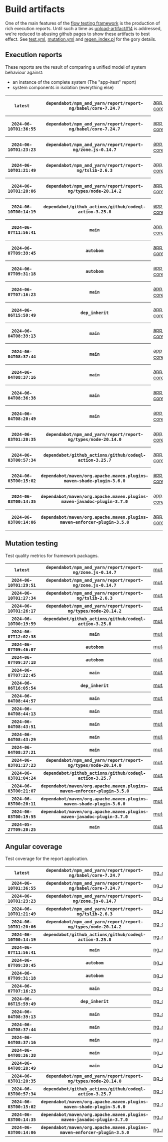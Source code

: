 # Build artifacts

One of the main features of the [flow testing framework](https://github.com/Mastercard/flow) is the production of rich execution reports.
Until such a time as [upload-artifact#14](https://github.com/actions/upload-artifact/issues/14) is addressed, we're reduced to abusing github pages to show these artifacts to best effect.
See [test.yml](https://github.com/Mastercard/flow/blob/main/.github/workflows/test.yml), [mutation.yml](https://github.com/Mastercard/flow/blob/main/.github/workflows/mutation.yml) and [regen_index.pl](https://github.com/Mastercard/flow/blob/pages/regen_index.pl) for the gory details.

## Execution reports

These reports are the result of comparing a unified model of system behaviour against:
 * an instance of the complete system (The "app-itest" report)
 * system components in isolation (everything else)

<!-- start:execution -->
<table>
	<tbody>
		<tr> <th><code>latest</code></th>
			 <th><code>dependabot/npm_and_yarn/report/report-ng/babel/core-7.24.7</code></th>
			<td><a href="execution/latest/app-core/target/mctf/latest/index.html">app-core</a></td>
			<td><a href="execution/latest/app-histogram/target/mctf/latest/index.html">app-histogram</a></td>
			<td><a href="execution/latest/app-itest/target/mctf/latest/index.html">app-itest</a></td>
			<td><a href="execution/latest/app-queue/target/mctf/latest/index.html">app-queue</a></td>
			<td><a href="execution/latest/app-store/target/mctf/latest/index.html">app-store</a></td>
			<td><a href="execution/latest/app-ui/target/mctf/latest/index.html">app-ui</a></td>
			<td><a href="execution/latest/app-web-ui/target/mctf/latest/index.html">app-web-ui</a></td>
		</tr>
		<tr> <th><code>2024-06-10T01:36:55</code></th>
			 <th><code>dependabot/npm_and_yarn/report/report-ng/babel/core-7.24.7</code></th>
			<td><a href="execution/1717983415/app-core/target/mctf/latest/index.html">app-core</a></td>
			<td><a href="execution/1717983415/app-histogram/target/mctf/latest/index.html">app-histogram</a></td>
			<td><a href="execution/1717983415/app-itest/target/mctf/latest/index.html">app-itest</a></td>
			<td><a href="execution/1717983415/app-queue/target/mctf/latest/index.html">app-queue</a></td>
			<td><a href="execution/1717983415/app-store/target/mctf/latest/index.html">app-store</a></td>
			<td><a href="execution/1717983415/app-ui/target/mctf/latest/index.html">app-ui</a></td>
			<td><a href="execution/1717983415/app-web-ui/target/mctf/latest/index.html">app-web-ui</a></td>
		</tr>
		<tr> <th><code>2024-06-10T01:23:23</code></th>
			 <th><code>dependabot/npm_and_yarn/report/report-ng/zone.js-0.14.7</code></th>
			<td><a href="execution/1717982603/app-core/target/mctf/latest/index.html">app-core</a></td>
			<td><a href="execution/1717982603/app-histogram/target/mctf/latest/index.html">app-histogram</a></td>
			<td><a href="execution/1717982603/app-itest/target/mctf/latest/index.html">app-itest</a></td>
			<td><a href="execution/1717982603/app-queue/target/mctf/latest/index.html">app-queue</a></td>
			<td><a href="execution/1717982603/app-store/target/mctf/latest/index.html">app-store</a></td>
			<td><a href="execution/1717982603/app-ui/target/mctf/latest/index.html">app-ui</a></td>
			<td><a href="execution/1717982603/app-web-ui/target/mctf/latest/index.html">app-web-ui</a></td>
		</tr>
		<tr> <th><code>2024-06-10T01:21:49</code></th>
			 <th><code>dependabot/npm_and_yarn/report/report-ng/tslib-2.6.3</code></th>
			<td><a href="execution/1717982509/app-core/target/mctf/latest/index.html">app-core</a></td>
			<td><a href="execution/1717982509/app-histogram/target/mctf/latest/index.html">app-histogram</a></td>
			<td><a href="execution/1717982509/app-itest/target/mctf/latest/index.html">app-itest</a></td>
			<td><a href="execution/1717982509/app-queue/target/mctf/latest/index.html">app-queue</a></td>
			<td><a href="execution/1717982509/app-store/target/mctf/latest/index.html">app-store</a></td>
			<td><a href="execution/1717982509/app-ui/target/mctf/latest/index.html">app-ui</a></td>
			<td><a href="execution/1717982509/app-web-ui/target/mctf/latest/index.html">app-web-ui</a></td>
		</tr>
		<tr> <th><code>2024-06-10T01:20:06</code></th>
			 <th><code>dependabot/npm_and_yarn/report/report-ng/types/node-20.14.2</code></th>
			<td><a href="execution/1717982406/app-core/target/mctf/latest/index.html">app-core</a></td>
			<td><a href="execution/1717982406/app-histogram/target/mctf/latest/index.html">app-histogram</a></td>
			<td><a href="execution/1717982406/app-itest/target/mctf/latest/index.html">app-itest</a></td>
			<td><a href="execution/1717982406/app-queue/target/mctf/latest/index.html">app-queue</a></td>
			<td><a href="execution/1717982406/app-store/target/mctf/latest/index.html">app-store</a></td>
			<td><a href="execution/1717982406/app-ui/target/mctf/latest/index.html">app-ui</a></td>
			<td><a href="execution/1717982406/app-web-ui/target/mctf/latest/index.html">app-web-ui</a></td>
		</tr>
		<tr> <th><code>2024-06-10T00:14:19</code></th>
			 <th><code>dependabot/github_actions/github/codeql-action-3.25.8</code></th>
			<td><a href="execution/1717978459/app-core/target/mctf/latest/index.html">app-core</a></td>
			<td><a href="execution/1717978459/app-histogram/target/mctf/latest/index.html">app-histogram</a></td>
			<td><a href="execution/1717978459/app-itest/target/mctf/latest/index.html">app-itest</a></td>
			<td><a href="execution/1717978459/app-queue/target/mctf/latest/index.html">app-queue</a></td>
			<td><a href="execution/1717978459/app-store/target/mctf/latest/index.html">app-store</a></td>
			<td><a href="execution/1717978459/app-ui/target/mctf/latest/index.html">app-ui</a></td>
			<td><a href="execution/1717978459/app-web-ui/target/mctf/latest/index.html">app-web-ui</a></td>
		</tr>
		<tr> <th><code>2024-06-07T11:56:41</code></th>
			 <th><code>main</code></th>
			<td><a href="execution/1717761401/app-core/target/mctf/latest/index.html">app-core</a></td>
			<td><a href="execution/1717761401/app-histogram/target/mctf/latest/index.html">app-histogram</a></td>
			<td><a href="execution/1717761401/app-itest/target/mctf/latest/index.html">app-itest</a></td>
			<td><a href="execution/1717761401/app-queue/target/mctf/latest/index.html">app-queue</a></td>
			<td><a href="execution/1717761401/app-store/target/mctf/latest/index.html">app-store</a></td>
			<td><a href="execution/1717761401/app-ui/target/mctf/latest/index.html">app-ui</a></td>
			<td><a href="execution/1717761401/app-web-ui/target/mctf/latest/index.html">app-web-ui</a></td>
		</tr>
		<tr> <th><code>2024-06-07T09:39:45</code></th>
			 <th><code>autobom</code></th>
			<td><a href="execution/1717753185/app-core/target/mctf/latest/index.html">app-core</a></td>
			<td><a href="execution/1717753185/app-histogram/target/mctf/latest/index.html">app-histogram</a></td>
			<td><a href="execution/1717753185/app-itest/target/mctf/latest/index.html">app-itest</a></td>
			<td><a href="execution/1717753185/app-queue/target/mctf/latest/index.html">app-queue</a></td>
			<td><a href="execution/1717753185/app-store/target/mctf/latest/index.html">app-store</a></td>
			<td><a href="execution/1717753185/app-ui/target/mctf/latest/index.html">app-ui</a></td>
			<td><a href="execution/1717753185/app-web-ui/target/mctf/latest/index.html">app-web-ui</a></td>
		</tr>
		<tr> <th><code>2024-06-07T09:31:18</code></th>
			 <th><code>autobom</code></th>
			<td><a href="execution/1717752678/app-core/target/mctf/latest/index.html">app-core</a></td>
			<td><a href="execution/1717752678/app-histogram/target/mctf/latest/index.html">app-histogram</a></td>
			<td><a href="execution/1717752678/app-itest/target/mctf/latest/index.html">app-itest</a></td>
			<td><a href="execution/1717752678/app-queue/target/mctf/latest/index.html">app-queue</a></td>
			<td><a href="execution/1717752678/app-store/target/mctf/latest/index.html">app-store</a></td>
			<td><a href="execution/1717752678/app-ui/target/mctf/latest/index.html">app-ui</a></td>
			<td><a href="execution/1717752678/app-web-ui/target/mctf/latest/index.html">app-web-ui</a></td>
		</tr>
		<tr> <th><code>2024-06-07T07:16:23</code></th>
			 <th><code>main</code></th>
			<td><a href="execution/1717744583/app-core/target/mctf/latest/index.html">app-core</a></td>
			<td><a href="execution/1717744583/app-histogram/target/mctf/latest/index.html">app-histogram</a></td>
			<td><a href="execution/1717744583/app-itest/target/mctf/latest/index.html">app-itest</a></td>
			<td><a href="execution/1717744583/app-queue/target/mctf/latest/index.html">app-queue</a></td>
			<td><a href="execution/1717744583/app-store/target/mctf/latest/index.html">app-store</a></td>
			<td><a href="execution/1717744583/app-ui/target/mctf/latest/index.html">app-ui</a></td>
			<td><a href="execution/1717744583/app-web-ui/target/mctf/latest/index.html">app-web-ui</a></td>
		</tr>
		<tr> <th><code>2024-06-06T15:59:49</code></th>
			 <th><code>dep_inherit</code></th>
			<td><a href="execution/1717689589/app-core/target/mctf/latest/index.html">app-core</a></td>
			<td><a href="execution/1717689589/app-histogram/target/mctf/latest/index.html">app-histogram</a></td>
			<td><a href="execution/1717689589/app-itest/target/mctf/latest/index.html">app-itest</a></td>
			<td><a href="execution/1717689589/app-queue/target/mctf/latest/index.html">app-queue</a></td>
			<td><a href="execution/1717689589/app-store/target/mctf/latest/index.html">app-store</a></td>
			<td><a href="execution/1717689589/app-ui/target/mctf/latest/index.html">app-ui</a></td>
			<td><a href="execution/1717689589/app-web-ui/target/mctf/latest/index.html">app-web-ui</a></td>
		</tr>
		<tr> <th><code>2024-06-04T08:39:13</code></th>
			 <th><code>main</code></th>
			<td><a href="execution/1717490353/app-core/target/mctf/latest/index.html">app-core</a></td>
			<td><a href="execution/1717490353/app-histogram/target/mctf/latest/index.html">app-histogram</a></td>
			<td><a href="execution/1717490353/app-itest/target/mctf/latest/index.html">app-itest</a></td>
			<td><a href="execution/1717490353/app-queue/target/mctf/latest/index.html">app-queue</a></td>
			<td><a href="execution/1717490353/app-store/target/mctf/latest/index.html">app-store</a></td>
			<td><a href="execution/1717490353/app-ui/target/mctf/latest/index.html">app-ui</a></td>
			<td><a href="execution/1717490353/app-web-ui/target/mctf/latest/index.html">app-web-ui</a></td>
		</tr>
		<tr> <th><code>2024-06-04T08:37:44</code></th>
			 <th><code>main</code></th>
			<td><a href="execution/1717490264/app-core/target/mctf/latest/index.html">app-core</a></td>
			<td><a href="execution/1717490264/app-histogram/target/mctf/latest/index.html">app-histogram</a></td>
			<td><a href="execution/1717490264/app-itest/target/mctf/latest/index.html">app-itest</a></td>
			<td><a href="execution/1717490264/app-queue/target/mctf/latest/index.html">app-queue</a></td>
			<td><a href="execution/1717490264/app-store/target/mctf/latest/index.html">app-store</a></td>
			<td><a href="execution/1717490264/app-ui/target/mctf/latest/index.html">app-ui</a></td>
			<td><a href="execution/1717490264/app-web-ui/target/mctf/latest/index.html">app-web-ui</a></td>
		</tr>
		<tr> <th><code>2024-06-04T08:37:16</code></th>
			 <th><code>main</code></th>
			<td><a href="execution/1717490236/app-core/target/mctf/latest/index.html">app-core</a></td>
			<td><a href="execution/1717490236/app-histogram/target/mctf/latest/index.html">app-histogram</a></td>
			<td><a href="execution/1717490236/app-itest/target/mctf/latest/index.html">app-itest</a></td>
			<td><a href="execution/1717490236/app-queue/target/mctf/latest/index.html">app-queue</a></td>
			<td><a href="execution/1717490236/app-store/target/mctf/latest/index.html">app-store</a></td>
			<td><a href="execution/1717490236/app-ui/target/mctf/latest/index.html">app-ui</a></td>
			<td><a href="execution/1717490236/app-web-ui/target/mctf/latest/index.html">app-web-ui</a></td>
		</tr>
		<tr> <th><code>2024-06-04T08:36:38</code></th>
			 <th><code>main</code></th>
			<td><a href="execution/1717490198/app-core/target/mctf/latest/index.html">app-core</a></td>
			<td><a href="execution/1717490198/app-histogram/target/mctf/latest/index.html">app-histogram</a></td>
			<td><a href="execution/1717490198/app-itest/target/mctf/latest/index.html">app-itest</a></td>
			<td><a href="execution/1717490198/app-queue/target/mctf/latest/index.html">app-queue</a></td>
			<td><a href="execution/1717490198/app-store/target/mctf/latest/index.html">app-store</a></td>
			<td><a href="execution/1717490198/app-ui/target/mctf/latest/index.html">app-ui</a></td>
			<td><a href="execution/1717490198/app-web-ui/target/mctf/latest/index.html">app-web-ui</a></td>
		</tr>
		<tr> <th><code>2024-06-04T08:20:49</code></th>
			 <th><code>main</code></th>
			<td><a href="execution/1717489249/app-core/target/mctf/latest/index.html">app-core</a></td>
			<td><a href="execution/1717489249/app-histogram/target/mctf/latest/index.html">app-histogram</a></td>
			<td><a href="execution/1717489249/app-itest/target/mctf/latest/index.html">app-itest</a></td>
			<td><a href="execution/1717489249/app-queue/target/mctf/latest/index.html">app-queue</a></td>
			<td><a href="execution/1717489249/app-store/target/mctf/latest/index.html">app-store</a></td>
			<td><a href="execution/1717489249/app-ui/target/mctf/latest/index.html">app-ui</a></td>
			<td><a href="execution/1717489249/app-web-ui/target/mctf/latest/index.html">app-web-ui</a></td>
		</tr>
		<tr> <th><code>2024-06-03T01:20:35</code></th>
			 <th><code>dependabot/npm_and_yarn/report/report-ng/types/node-20.14.0</code></th>
			<td><a href="execution/1717377635/app-core/target/mctf/latest/index.html">app-core</a></td>
			<td><a href="execution/1717377635/app-histogram/target/mctf/latest/index.html">app-histogram</a></td>
			<td><a href="execution/1717377635/app-itest/target/mctf/latest/index.html">app-itest</a></td>
			<td><a href="execution/1717377635/app-queue/target/mctf/latest/index.html">app-queue</a></td>
			<td><a href="execution/1717377635/app-store/target/mctf/latest/index.html">app-store</a></td>
			<td><a href="execution/1717377635/app-ui/target/mctf/latest/index.html">app-ui</a></td>
			<td><a href="execution/1717377635/app-web-ui/target/mctf/latest/index.html">app-web-ui</a></td>
		</tr>
		<tr> <th><code>2024-06-03T00:57:34</code></th>
			 <th><code>dependabot/github_actions/github/codeql-action-3.25.7</code></th>
			<td><a href="execution/1717376254/app-core/target/mctf/latest/index.html">app-core</a></td>
			<td><a href="execution/1717376254/app-histogram/target/mctf/latest/index.html">app-histogram</a></td>
			<td><a href="execution/1717376254/app-itest/target/mctf/latest/index.html">app-itest</a></td>
			<td><a href="execution/1717376254/app-queue/target/mctf/latest/index.html">app-queue</a></td>
			<td><a href="execution/1717376254/app-store/target/mctf/latest/index.html">app-store</a></td>
			<td><a href="execution/1717376254/app-ui/target/mctf/latest/index.html">app-ui</a></td>
			<td><a href="execution/1717376254/app-web-ui/target/mctf/latest/index.html">app-web-ui</a></td>
		</tr>
		<tr> <th><code>2024-06-03T00:15:02</code></th>
			 <th><code>dependabot/maven/org.apache.maven.plugins-maven-shade-plugin-3.6.0</code></th>
			<td><a href="execution/1717373702/app-core/target/mctf/latest/index.html">app-core</a></td>
			<td><a href="execution/1717373702/app-histogram/target/mctf/latest/index.html">app-histogram</a></td>
			<td><a href="execution/1717373702/app-itest/target/mctf/latest/index.html">app-itest</a></td>
			<td><a href="execution/1717373702/app-queue/target/mctf/latest/index.html">app-queue</a></td>
			<td><a href="execution/1717373702/app-store/target/mctf/latest/index.html">app-store</a></td>
			<td><a href="execution/1717373702/app-ui/target/mctf/latest/index.html">app-ui</a></td>
			<td><a href="execution/1717373702/app-web-ui/target/mctf/latest/index.html">app-web-ui</a></td>
		</tr>
		<tr> <th><code>2024-06-03T00:14:35</code></th>
			 <th><code>dependabot/maven/org.apache.maven.plugins-maven-javadoc-plugin-3.7.0</code></th>
			<td><a href="execution/1717373675/app-core/target/mctf/latest/index.html">app-core</a></td>
			<td><a href="execution/1717373675/app-histogram/target/mctf/latest/index.html">app-histogram</a></td>
			<td><a href="execution/1717373675/app-itest/target/mctf/latest/index.html">app-itest</a></td>
			<td><a href="execution/1717373675/app-queue/target/mctf/latest/index.html">app-queue</a></td>
			<td><a href="execution/1717373675/app-store/target/mctf/latest/index.html">app-store</a></td>
			<td><a href="execution/1717373675/app-ui/target/mctf/latest/index.html">app-ui</a></td>
			<td><a href="execution/1717373675/app-web-ui/target/mctf/latest/index.html">app-web-ui</a></td>
		</tr>
		<tr> <th><code>2024-06-03T00:14:06</code></th>
			 <th><code>dependabot/maven/org.apache.maven.plugins-maven-enforcer-plugin-3.5.0</code></th>
			<td><a href="execution/1717373646/app-core/target/mctf/latest/index.html">app-core</a></td>
			<td><a href="execution/1717373646/app-histogram/target/mctf/latest/index.html">app-histogram</a></td>
			<td><a href="execution/1717373646/app-itest/target/mctf/latest/index.html">app-itest</a></td>
			<td><a href="execution/1717373646/app-queue/target/mctf/latest/index.html">app-queue</a></td>
			<td><a href="execution/1717373646/app-store/target/mctf/latest/index.html">app-store</a></td>
			<td><a href="execution/1717373646/app-ui/target/mctf/latest/index.html">app-ui</a></td>
			<td><a href="execution/1717373646/app-web-ui/target/mctf/latest/index.html">app-web-ui</a></td>
		</tr>
	</tbody>
</table>
<!-- end:execution -->

## Mutation testing

Test quality metrics for framework packages.

<!-- start:mutation -->
<table>
	<tbody>
		<tr> <th><code>latest</code></th>
			 <th><code>dependabot/npm_and_yarn/report/report-ng/zone.js-0.14.7</code></th>
			<td><a href="mutation/latest/mutation_report/index.html">mutation</a></td>
		</tr>
		<tr> <th><code>2024-06-10T01:29:51</code></th>
			 <th><code>dependabot/npm_and_yarn/report/report-ng/zone.js-0.14.7</code></th>
			<td><a href="mutation/1717982991/mutation_report/index.html">mutation</a></td>
		</tr>
		<tr> <th><code>2024-06-10T01:27:34</code></th>
			 <th><code>dependabot/npm_and_yarn/report/report-ng/tslib-2.6.3</code></th>
			<td><a href="mutation/1717982854/mutation_report/index.html">mutation</a></td>
		</tr>
		<tr> <th><code>2024-06-10T01:26:17</code></th>
			 <th><code>dependabot/npm_and_yarn/report/report-ng/types/node-20.14.2</code></th>
			<td><a href="mutation/1717982777/mutation_report/index.html">mutation</a></td>
		</tr>
		<tr> <th><code>2024-06-10T00:19:59</code></th>
			 <th><code>dependabot/github_actions/github/codeql-action-3.25.8</code></th>
			<td><a href="mutation/1717978799/mutation_report/index.html">mutation</a></td>
		</tr>
		<tr> <th><code>2024-06-07T12:02:38</code></th>
			 <th><code>main</code></th>
			<td><a href="mutation/1717761758/mutation_report/index.html">mutation</a></td>
		</tr>
		<tr> <th><code>2024-06-07T09:46:07</code></th>
			 <th><code>autobom</code></th>
			<td><a href="mutation/1717753567/mutation_report/index.html">mutation</a></td>
		</tr>
		<tr> <th><code>2024-06-07T09:37:18</code></th>
			 <th><code>autobom</code></th>
			<td><a href="mutation/1717753038/mutation_report/index.html">mutation</a></td>
		</tr>
		<tr> <th><code>2024-06-07T07:22:45</code></th>
			 <th><code>main</code></th>
			<td><a href="mutation/1717744965/mutation_report/index.html">mutation</a></td>
		</tr>
		<tr> <th><code>2024-06-06T16:05:54</code></th>
			 <th><code>dep_inherit</code></th>
			<td><a href="mutation/1717689954/mutation_report/index.html">mutation</a></td>
		</tr>
		<tr> <th><code>2024-06-04T08:44:57</code></th>
			 <th><code>main</code></th>
			<td><a href="mutation/1717490697/mutation_report/index.html">mutation</a></td>
		</tr>
		<tr> <th><code>2024-06-04T08:44:13</code></th>
			 <th><code>main</code></th>
			<td><a href="mutation/1717490653/mutation_report/index.html">mutation</a></td>
		</tr>
		<tr> <th><code>2024-06-04T08:43:51</code></th>
			 <th><code>main</code></th>
			<td><a href="mutation/1717490631/mutation_report/index.html">mutation</a></td>
		</tr>
		<tr> <th><code>2024-06-04T08:43:29</code></th>
			 <th><code>main</code></th>
			<td><a href="mutation/1717490609/mutation_report/index.html">mutation</a></td>
		</tr>
		<tr> <th><code>2024-06-04T08:27:21</code></th>
			 <th><code>main</code></th>
			<td><a href="mutation/1717489641/mutation_report/index.html">mutation</a></td>
		</tr>
		<tr> <th><code>2024-06-03T01:27:23</code></th>
			 <th><code>dependabot/npm_and_yarn/report/report-ng/types/node-20.14.0</code></th>
			<td><a href="mutation/1717378043/mutation_report/index.html">mutation</a></td>
		</tr>
		<tr> <th><code>2024-06-03T01:04:24</code></th>
			 <th><code>dependabot/github_actions/github/codeql-action-3.25.7</code></th>
			<td><a href="mutation/1717376664/mutation_report/index.html">mutation</a></td>
		</tr>
		<tr> <th><code>2024-06-03T00:21:07</code></th>
			 <th><code>dependabot/maven/org.apache.maven.plugins-maven-enforcer-plugin-3.5.0</code></th>
			<td><a href="mutation/1717374067/mutation_report/index.html">mutation</a></td>
		</tr>
		<tr> <th><code>2024-06-03T00:20:11</code></th>
			 <th><code>dependabot/maven/org.apache.maven.plugins-maven-shade-plugin-3.6.0</code></th>
			<td><a href="mutation/1717374011/mutation_report/index.html">mutation</a></td>
		</tr>
		<tr> <th><code>2024-06-03T00:19:55</code></th>
			 <th><code>dependabot/maven/org.apache.maven.plugins-maven-javadoc-plugin-3.7.0</code></th>
			<td><a href="mutation/1717373995/mutation_report/index.html">mutation</a></td>
		</tr>
		<tr> <th><code>2024-05-27T09:20:25</code></th>
			 <th><code>main</code></th>
			<td><a href="mutation/1716801625/mutation_report/index.html">mutation</a></td>
		</tr>
	</tbody>
</table>
<!-- end:mutation -->

## Angular coverage

Test coverage for the report application.

<!-- start:ng_coverage -->
<table>
	<tbody>
		<tr> <th><code>latest</code></th>
			 <th><code>dependabot/npm_and_yarn/report/report-ng/babel/core-7.24.7</code></th>
			<td><a href="ng_coverage/latest/report/index.html">ng_coverage</a></td>
		</tr>
		<tr> <th><code>2024-06-10T01:36:55</code></th>
			 <th><code>dependabot/npm_and_yarn/report/report-ng/babel/core-7.24.7</code></th>
			<td><a href="ng_coverage/1717983415/report/index.html">ng_coverage</a></td>
		</tr>
		<tr> <th><code>2024-06-10T01:23:23</code></th>
			 <th><code>dependabot/npm_and_yarn/report/report-ng/zone.js-0.14.7</code></th>
			<td><a href="ng_coverage/1717982603/report/index.html">ng_coverage</a></td>
		</tr>
		<tr> <th><code>2024-06-10T01:21:49</code></th>
			 <th><code>dependabot/npm_and_yarn/report/report-ng/tslib-2.6.3</code></th>
			<td><a href="ng_coverage/1717982509/report/index.html">ng_coverage</a></td>
		</tr>
		<tr> <th><code>2024-06-10T01:20:06</code></th>
			 <th><code>dependabot/npm_and_yarn/report/report-ng/types/node-20.14.2</code></th>
			<td><a href="ng_coverage/1717982406/report/index.html">ng_coverage</a></td>
		</tr>
		<tr> <th><code>2024-06-10T00:14:19</code></th>
			 <th><code>dependabot/github_actions/github/codeql-action-3.25.8</code></th>
			<td><a href="ng_coverage/1717978459/report/index.html">ng_coverage</a></td>
		</tr>
		<tr> <th><code>2024-06-07T11:56:41</code></th>
			 <th><code>main</code></th>
			<td><a href="ng_coverage/1717761401/report/index.html">ng_coverage</a></td>
		</tr>
		<tr> <th><code>2024-06-07T09:39:45</code></th>
			 <th><code>autobom</code></th>
			<td><a href="ng_coverage/1717753185/report/index.html">ng_coverage</a></td>
		</tr>
		<tr> <th><code>2024-06-07T09:31:18</code></th>
			 <th><code>autobom</code></th>
			<td><a href="ng_coverage/1717752678/report/index.html">ng_coverage</a></td>
		</tr>
		<tr> <th><code>2024-06-07T07:16:23</code></th>
			 <th><code>main</code></th>
			<td><a href="ng_coverage/1717744583/report/index.html">ng_coverage</a></td>
		</tr>
		<tr> <th><code>2024-06-06T15:59:49</code></th>
			 <th><code>dep_inherit</code></th>
			<td><a href="ng_coverage/1717689589/report/index.html">ng_coverage</a></td>
		</tr>
		<tr> <th><code>2024-06-04T08:39:13</code></th>
			 <th><code>main</code></th>
			<td><a href="ng_coverage/1717490353/report/index.html">ng_coverage</a></td>
		</tr>
		<tr> <th><code>2024-06-04T08:37:44</code></th>
			 <th><code>main</code></th>
			<td><a href="ng_coverage/1717490264/report/index.html">ng_coverage</a></td>
		</tr>
		<tr> <th><code>2024-06-04T08:37:16</code></th>
			 <th><code>main</code></th>
			<td><a href="ng_coverage/1717490236/report/index.html">ng_coverage</a></td>
		</tr>
		<tr> <th><code>2024-06-04T08:36:38</code></th>
			 <th><code>main</code></th>
			<td><a href="ng_coverage/1717490198/report/index.html">ng_coverage</a></td>
		</tr>
		<tr> <th><code>2024-06-04T08:20:49</code></th>
			 <th><code>main</code></th>
			<td><a href="ng_coverage/1717489249/report/index.html">ng_coverage</a></td>
		</tr>
		<tr> <th><code>2024-06-03T01:20:35</code></th>
			 <th><code>dependabot/npm_and_yarn/report/report-ng/types/node-20.14.0</code></th>
			<td><a href="ng_coverage/1717377635/report/index.html">ng_coverage</a></td>
		</tr>
		<tr> <th><code>2024-06-03T00:57:34</code></th>
			 <th><code>dependabot/github_actions/github/codeql-action-3.25.7</code></th>
			<td><a href="ng_coverage/1717376254/report/index.html">ng_coverage</a></td>
		</tr>
		<tr> <th><code>2024-06-03T00:15:02</code></th>
			 <th><code>dependabot/maven/org.apache.maven.plugins-maven-shade-plugin-3.6.0</code></th>
			<td><a href="ng_coverage/1717373702/report/index.html">ng_coverage</a></td>
		</tr>
		<tr> <th><code>2024-06-03T00:14:35</code></th>
			 <th><code>dependabot/maven/org.apache.maven.plugins-maven-javadoc-plugin-3.7.0</code></th>
			<td><a href="ng_coverage/1717373675/report/index.html">ng_coverage</a></td>
		</tr>
		<tr> <th><code>2024-06-03T00:14:06</code></th>
			 <th><code>dependabot/maven/org.apache.maven.plugins-maven-enforcer-plugin-3.5.0</code></th>
			<td><a href="ng_coverage/1717373646/report/index.html">ng_coverage</a></td>
		</tr>
	</tbody>
</table>
<!-- end:ng_coverage -->